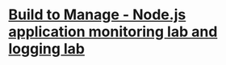 # [Build to Manage - Node.js application monitoring lab and logging lab](https://rafal-szypulka.github.io/b2m-nodejs)